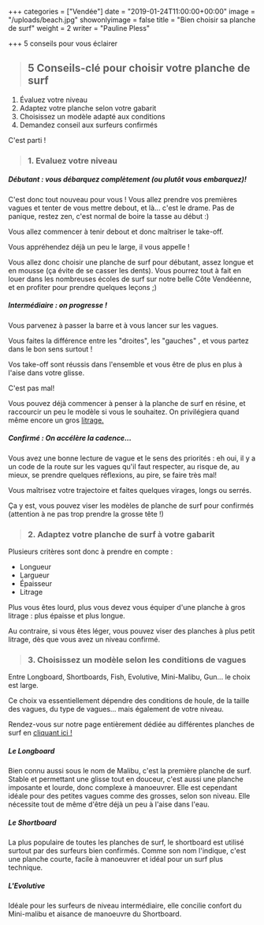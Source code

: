 +++
categories = ["Vendée"]
date = "2019-01-24T11:00:00+00:00"
image = "/uploads/beach.jpg"
showonlyimage = false
title = "Bien choisir sa planche de surf"
weight = 2
writer = "Pauline Pless"

+++
5 conseils pour vous éclairer

<!--more-->

> ## 5 Conseils-clé pour choisir votre planche de surf

1. Évaluez votre niveau
2. Adaptez votre planche selon votre gabarit
3. Choisissez un modèle adapté aux conditions
4. Demandez conseil aux surfeurs confirmés

 C'est parti !

> ### 1. Evaluez votre niveau

##### **Débutant :** vous débarquez complètement (ou plutôt vous embarquez)!

C'est donc tout nouveau pour vous ! Vous allez prendre vos premières vagues et tenter de vous mettre debout, et là... c'est le drame. Pas de panique, restez zen, c'est normal de boire la tasse au début :)

Vous allez commencer à tenir debout et donc maîtriser le take-off.

Vous appréhendez déjà un peu le large, il vous appelle !

Vous allez donc choisir une planche de surf pour débutant, assez longue et en mousse (ça évite de se casser les dents). Vous pourrez tout à fait en louer dans les nombreuses écoles de surf sur notre belle Côte Vendéenne, et en profiter pour prendre quelques leçons ;)

##### **Intermédiaire :** on progresse !

Vous parvenez à passer la barre et à vous lancer sur les vagues.

Vous faites la différence entre les "droites", les "gauches" , et vous partez dans le bon sens surtout !

Vos take-off sont réussis dans l'ensemble et vous être de plus en plus à l'aise dans votre glisse.

C'est pas mal!

Vous pouvez déjà commencer à penser à la planche de surf en résine, et raccourcir un peu le modèle si vous le souhaitez. On privilégiera quand même encore un gros [litrage.]()

##### **Confirmé :** On accélère la cadence...

Vous avez une bonne lecture de vague et le sens des priorités : eh oui, il y a un code de la route sur les vagues qu'il faut respecter, au risque de, au mieux, se prendre quelques réflexions, au pire, se faire très mal!

Vous maîtrisez votre trajectoire et faites quelques virages, longs ou serrés.

Ça y est, vous pouvez viser les modèles de planche de surf pour confirmés (attention à ne pas trop prendre la grosse tête !)

> ### 2. Adaptez votre planche de surf à votre gabarit

Plusieurs critères sont donc à prendre en compte :

* Longueur
* Largueur
* Épaisseur
* Litrage

Plus vous êtes lourd, plus vous devez vous équiper d'une planche à gros litrage : plus épaisse et plus longue.

Au contraire, si vous êtes léger, vous pouvez viser des planches à plus petit litrage, dès que vous avez un niveau confirmé.

> ### 3. Choisissez un modèle selon les conditions de vagues

Entre Longboard, Shortboards, Fish, Evolutive, Mini-Malibu, Gun... le choix est large.

Ce choix va essentiellement dépendre des conditions de houle, de la taille des vagues, du type de vagues... mais également de votre niveau.

Rendez-vous sur notre page entièrement dédiée au différentes planches de surf en [cliquant ici !]()

##### **Le Longboard**

Bien connu aussi sous le nom de Malibu, c'est la première planche de surf. Stable et permettant une glisse tout en douceur, c'est aussi une planche imposante et lourde, donc complexe à manoeuvrer. Elle est cependant idéale pour des petites vagues comme des grosses, selon son niveau. Elle nécessite tout de même d'être déjà un peu à l'aise dans l'eau.

##### **Le Shortboard**

La plus populaire de toutes les planches de surf, le shortboard est utilisé surtout par des surfeurs bien confirmés. Comme son nom l'indique, c'est une planche courte, facile à manoeuvrer et idéal pour un surf plus technique.

##### **L'Evolutive**

Idéale pour les surfeurs de niveau intermédiaire, elle concilie confort du Mini-malibu et aisance de manoeuvre du Shortboard.